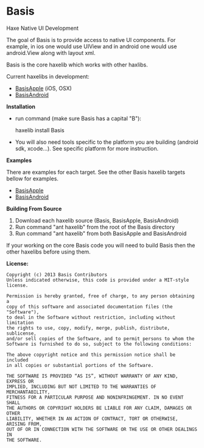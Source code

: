 Basis
=====

Haxe Native UI Development

The goal of Basis is to provide access to native UI components. For example, in ios one would use UIView and in android one would use android.View along with layout xml.

Basis is the core haxelib which works with other haxlibs. 

Current haxelibs in development:

* [BasisApple](https://github.com/Randonee/BasisApple) (iOS, OSX)
* [BasisAndroid](https://github.com/Randonee/BasisAndroid)

**Installation**

* run command (make sure Basis has a capital "B"):

	haxelib install Basis

* You will also need tools specific to the platform you are building (android sdk, xcode...). See specific platform for more instruction.


	
**Examples**

There are examples for each target. See the other Basis haxelib targets bellow for examples.

* [BasisApple](https://github.com/Randonee/BasisApple)
* [BasisAndroid](https://github.com/Randonee/BasisAndroid)



**Building From Source**

1. Download each haxelib source (Basis, BasisApple, BasisAndroid)
2. Run command "ant haxelib" from the root of the Basis directory
3. Run command "ant haxelib" from both BasisApple and BasisAndroid

If your working on the core Basis code you will need to build Basis then the other haxelibs before using them.




**License:**

	Copyright (c) 2013 Basis Contributors
    Unless indicated otherwise, this code is provided under a MIT-style license. 

    Permission is hereby granted, free of charge, to any person obtaining a 
    copy of this software and associated documentation files (the "Software"),
    to deal in the Software without restriction, including without limitation
    the rights to use, copy, modify, merge, publish, distribute, sublicense,
    and/or sell copies of the Software, and to permit persons to whom the
    Software is furnished to do so, subject to the following conditions:

    The above copyright notice and this permission notice shall be included
    in all copies or substantial portions of the Software.

    THE SOFTWARE IS PROVIDED “AS IS”, WITHOUT WARRANTY OF ANY KIND, EXPRESS OR
    IMPLIED, INCLUDING BUT NOT LIMITED TO THE WARRANTIES OF MERCHANTABILITY,
    FITNESS FOR A PARTICULAR PURPOSE AND NONINFRINGEMENT. IN NO EVENT SHALL 
    THE AUTHORS OR COPYRIGHT HOLDERS BE LIABLE FOR ANY CLAIM, DAMAGES OR OTHER
    LIABILITY, WHETHER IN AN ACTION OF CONTRACT, TORT OR OTHERWISE, ARISING FROM,
    OUT OF OR IN CONNECTION WITH THE SOFTWARE OR THE USE OR OTHER DEALINGS IN
    THE SOFTWARE.